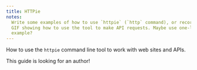 ```yaml
---
title: HTTPie
notes:
  Write some examples of how to use `httpie` (`http` command), or record a brief
  GIF showing how to use the tool to make API requests. Maybe use one-list as an
  example?
---
```


How to use the `httpie` command line tool to work with web sites and APIs.

This guide is looking for an author!
